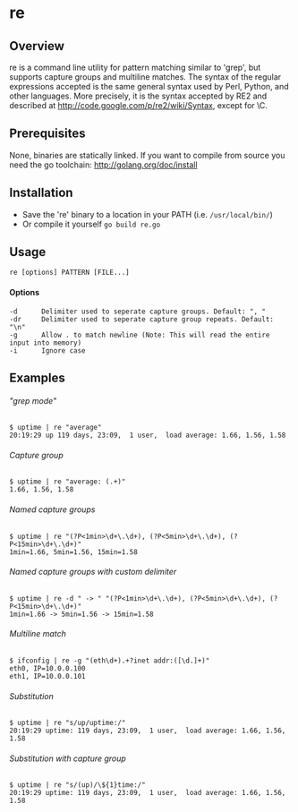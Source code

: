 re
==


## Overview
re is a command line utility for pattern matching similar to 'grep', but supports capture groups and multiline matches.
The syntax of the regular expressions accepted is the same general syntax used by Perl, Python, and other languages.
More precisely, it is the syntax accepted by RE2 and described at http://code.google.com/p/re2/wiki/Syntax, except for \C.

## Prerequisites
None, binaries are statically linked.
If you want to compile from source you need the go toolchain: http://golang.org/doc/install

## Installation
- Save the 're' binary to a location in your PATH (i.e. `/usr/local/bin/`)
- Or compile it yourself `go build re.go`


## Usage
    re [options] PATTERN [FILE...]

#### Options
    -d      Delimiter used to seperate capture groups. Default: ", "
    -dr     Delimiter used to seperate capture group repeats. Default: "\n"
    -g      Allow . to match newline (Note: This will read the entire input into memory)
    -i      Ignore case

## Examples
###### "grep mode"
    $ uptime | re "average"
    20:19:29 up 119 days, 23:09,  1 user,  load average: 1.66, 1.56, 1.58

###### Capture group
    $ uptime | re "average: (.+)"
    1.66, 1.56, 1.58

###### Named capture groups
    $ uptime | re "(?P<1min>\d+\.\d+), (?P<5min>\d+\.\d+), (?P<15min>\d+\.\d+)"
    1min=1.66, 5min=1.56, 15min=1.58

###### Named capture groups with custom delimiter
    $ uptime | re -d " -> " "(?P<1min>\d+\.\d+), (?P<5min>\d+\.\d+), (?P<15min>\d+\.\d+)"
    1min=1.66 -> 5min=1.56 -> 15min=1.58

###### Multiline match
    $ ifconfig | re -g "(eth\d+).+?inet addr:([\d.]+)"
    eth0, IP=10.0.0.100
    eth1, IP=10.0.0.101

###### Substitution
    $ uptime | re "s/up/uptime:/"
    20:19:29 uptime: 119 days, 23:09,  1 user,  load average: 1.66, 1.56, 1.58

###### Substitution with capture group
    $ uptime | re "s/(up)/\${1}time:/"
    20:19:29 uptime: 119 days, 23:09,  1 user,  load average: 1.66, 1.56, 1.58